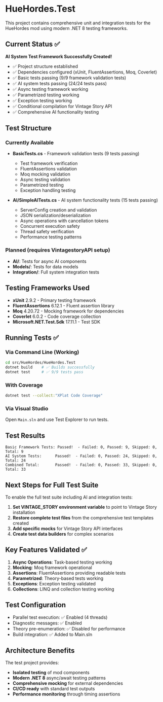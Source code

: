 # HueHordes.Test

This project contains comprehensive unit and integration tests for the HueHordes mod using modern .NET 8 testing frameworks.

## Current Status ✅

**AI System Test Framework Successfully Created!**

- ✅ Project structure established
- ✅ Dependencies configured (xUnit, FluentAssertions, Moq, Coverlet)
- ✅ Basic tests passing (9/9 framework validation tests)
- ✅ AI system tests passing (24/24 tests pass)
- ✅ Async testing framework working
- ✅ Parametrized testing working
- ✅ Exception testing working
- ✅ Conditional compilation for Vintage Story API
- ✅ Comprehensive AI functionality testing

## Test Structure

### Currently Available

- **BasicTests.cs** - Framework validation tests (9 tests passing)
  - Test framework verification
  - FluentAssertions validation
  - Moq mocking validation
  - Async testing validation
  - Parametrized testing
  - Exception handling testing

- **AI/SimpleAITests.cs** - AI system functionality tests (15 tests passing)
  - ServerConfig creation and validation
  - JSON serialization/deserialization
  - Async operations with cancellation tokens
  - Concurrent execution safety
  - Thread safety verification
  - Performance testing patterns

### Planned (requires VintagestoryAPI setup)

- **AI/**: Tests for async AI components
- **Models/**: Tests for data models
- **Integration/**: Full system integration tests

## Testing Frameworks Used

- **xUnit** 2.9.2 - Primary testing framework
- **FluentAssertions** 6.12.1 - Fluent assertion library
- **Moq** 4.20.72 - Mocking framework for dependencies
- **Coverlet** 6.0.2 - Code coverage collection
- **Microsoft.NET.Test.Sdk** 17.11.1 - Test SDK

## Running Tests ✅

### Via Command Line (Working)

```bash
cd src/HueHordes/HueHordes.Test
dotnet build    # ✅ Builds successfully
dotnet test     # ✅ 9/9 tests pass
```

### With Coverage

```bash
dotnet test --collect:"XPlat Code Coverage"
```

### Via Visual Studio

Open `Main.sln` and use Test Explorer to run tests.

## Test Results

```
Basic Framework Tests: Passed!  - Failed: 0, Passed: 9, Skipped: 0, Total: 9
AI System Tests:      Passed!  - Failed: 0, Passed: 24, Skipped: 0, Total: 24
Combined Total:       Passed!  - Failed: 0, Passed: 33, Skipped: 0, Total: 33
```

## Next Steps for Full Test Suite

To enable the full test suite including AI and integration tests:

1. **Set VINTAGE_STORY environment variable** to point to Vintage Story installation
2. **Restore complete test files** from the comprehensive test templates created
3. **Add specific mocks** for Vintage Story API interfaces
4. **Create test data builders** for complex scenarios

## Key Features Validated ✅

1. **Async Operations**: Task-based testing working
2. **Mocking**: Moq framework operational
3. **Assertions**: FluentAssertions providing readable tests
4. **Parametrized**: Theory-based tests working
5. **Exceptions**: Exception testing validated
6. **Collections**: LINQ and collection testing working

## Test Configuration

- Parallel test execution: ✅ Enabled (4 threads)
- Diagnostic messages: ✅ Enabled
- Theory pre-enumeration: ✅ Disabled for performance
- Build integration: ✅ Added to Main.sln

## Architecture Benefits

The test project provides:

- **Isolated testing** of mod components
- **Modern .NET 8** async/await testing patterns
- **Comprehensive mocking** for external dependencies
- **CI/CD ready** with standard test outputs
- **Performance monitoring** through timing assertions
